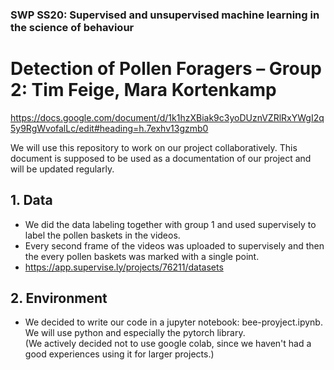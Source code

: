 ### SWP SS20: Supervised and unsupervised machine learning in the science of behaviour
# Detection of Pollen Foragers – Group 2: Tim Feige, Mara Kortenkamp

https://docs.google.com/document/d/1k1hzXBiak9c3yoDUznVZRlRxYWgI2q5y9RgWvofalLc/edit#heading=h.7exhv13gzmb0

We will use this repository to work on our project collaboratively. This document is supposed to be used as a documentation of our project and will be updated regularly.

## 1. Data
* We did the data labeling together with group 1 and used supervisely to label the pollen baskets in the videos.
* Every second frame of the videos was uploaded to supervisely and then the every pollen baskets was marked with a single point. 
* https://app.supervise.ly/projects/76211/datasets

## 2. Environment
* We decided to write our code in a jupyter notebook: bee-proyject.ipynb. We will use python and especially the pytorch library.  
(We actively decided not to use google colab, since we haven't had a good experiences using it for larger projects.)
